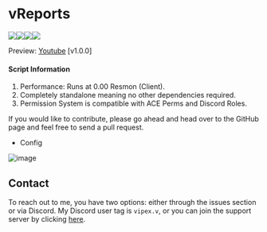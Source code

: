 # vReports

![](https://img.shields.io/github/downloads/vipexv/vReports/total?logo=github)![](https://img.shields.io/github/downloads/vipexv/vReports/latest/total?logo=github)![](https://img.shields.io/github/contributors/vipexv/vReports?logo=github)![](https://img.shields.io/github/v/release/vipexv/vReports?logo=github) 

Preview: [Youtube](https://youtu.be/tS6bMQRCiS8) [v1.0.0]

#### **Script Information**
1. Performance: Runs at 0.00 Resmon (Client).
2. Completely standalone meaning no other dependencies required.
3. Permission System is compatible with ACE Perms and Discord Roles.

If you would like to contribute, please go ahead and head over to the GitHub page and feel free to send a pull request.

* Config
  
![image](https://github.com/vipexv/vReports/assets/101529155/e637db20-cb03-42c6-bef6-defe737339ee)

## Contact

To reach out to me, you have two options: either through the issues section or via Discord. My Discord user tag is `vipex.v`, or you can join the support server by clicking [here](https://discord.gg/xkS3Y5zV7c).